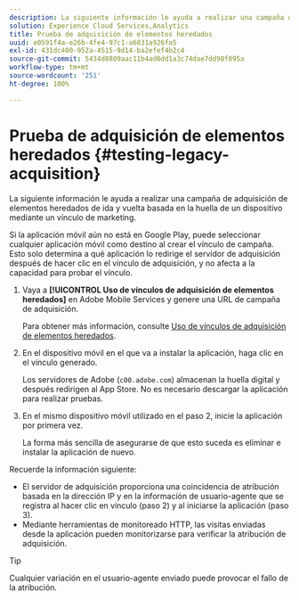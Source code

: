 ```yaml
---
description: La siguiente información le ayuda a realizar una campaña de adquisición de elementos heredados de ida y vuelta basada en la huella de un dispositivo mediante un vínculo de marketing.
solution: Experience Cloud Services,Analytics
title: Prueba de adquisición de elementos heredados
uuid: e0591f4a-e26b-4fe4-97c1-a6831a926fa5
exl-id: 431dc400-952a-4515-9d14-ba2efef4b2c4
source-git-commit: 5434d8809aac11b4ad6dd1a3c74dae7dd98f095a
workflow-type: tm+mt
source-wordcount: '251'
ht-degree: 100%

---
```


# Prueba de adquisición de elementos heredados {#testing-legacy-acquisition}

La siguiente información le ayuda a realizar una campaña de adquisición de elementos heredados de ida y vuelta basada en la huella de un dispositivo mediante un vínculo de marketing.

Si la aplicación móvil aún no está en Google Play, puede seleccionar cualquier aplicación móvil como destino al crear el vínculo de campaña. Esto solo determina a qué aplicación lo redirige el servidor de adquisición después de hacer clic en el vínculo de adquisición, y no afecta a la capacidad para probar el vínculo.

1. Vaya a **[!UICONTROL Uso de vínculos de adquisición de elementos heredados]** en Adobe Mobile Services y genere una URL de campaña de adquisición.

   Para obtener más información, consulte [Uso de vínculos de adquisición de elementos heredados](/help/using/acquisition-main/c-marketing-links-builder/t-create-edit-adobe-links/c-use-legacy-acquisition-links/c-use-legacy-acquisition-links.md).

1. En el dispositivo móvil en el que va a instalar la aplicación, haga clic en el vínculo generado.

   Los servidores de Adobe (`c00.adobe.com`) almacenan la huella digital y después redirigen al App Store. No es necesario descargar la aplicación para realizar pruebas.

1. En el mismo dispositivo móvil utilizado en el paso 2, inicie la aplicación por primera vez.

   La forma más sencilla de asegurarse de que esto suceda es eliminar e instalar la aplicación de nuevo.

Recuerde la información siguiente:

* El servidor de adquisición proporciona una coincidencia de atribución basada en la dirección IP y en la información de usuario-agente que se registra al hacer clic en vínculo (paso 2) y al iniciarse la aplicación (paso 3).
* Mediante herramientas de monitoreado HTTP, las visitas enviadas desde la aplicación pueden monitorizarse para verificar la atribución de adquisición.

>[!TIP]
>
>Cualquier variación en el usuario-agente enviado puede provocar el fallo de la atribución.
